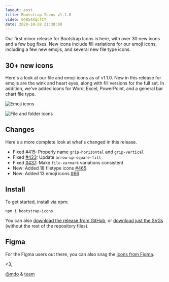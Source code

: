 ```yaml
---
layout: post
title: Bootstrap Icons v1.1.0
video: 04854XqcfCY
date: 2020-10-28 21:30:00
---
```


Our first minor release for Bootstrap Icons is here, with over 30 new icons and a few bug fixes. New icons include fill variations for our emoji icons, including a few new emojis, and several new file type icons.

## 30+ new icons

Here's a look at our file and emoji icons as of v1.1.0. New in this release for emojis are the wink and heart eyes, along with fill versions for the full set. In addition, we've added icons for Word, Excel, PowerPoint, and a general bar chart file type.

![Emoji icons](/assets/img/2020/10/icons-emoji.png)

![File and folder icons](/assets/img/2020/10/icons-files-folders.png)

## Changes

Here's a more complete look at what's changed in this release.

- Fixed [#415](https://github.com/twbs/icons/issues/415): Properly name `grip-horizontal` and `grip-vertical`
- Fixed [#423](https://github.com/twbs/icons/issues/423): Update `arrow-up-square-fill`
- Fixed [#437](https://github.com/twbs/icons/issues/437): Make `file-earmark` variations consistent
- New: Added 18 filetype icons [#465](https://github.com/twbs/icons/pull/465)
- New: Added 13 emoji icons [#66](https://github.com/twbs/icons/pull/466)

## Install

To get started, install via npm:

```shell
npm i bootstrap-icons
```

You can also [download the release from GitHub](https://github.com/twbs/icons/releases/tag/v1.1.0), or [download just the SVGs](https://github.com/twbs/icons/releases/download/v1.1.0/bootstrap-icons-1.1.0.zip) (without the rest of the repository files).

## Figma

For the Figma users out there, you can also snag the [icons from Figma](https://www.figma.com/file/6jIgJymnRpMjGSMG2BKNRe/Bootstrap-Icons-v1.1.0?node-id=0%3A1).

<3,<br>

[@mdo](https://github.com/mdo) & [team](https://github.com/twbs)
